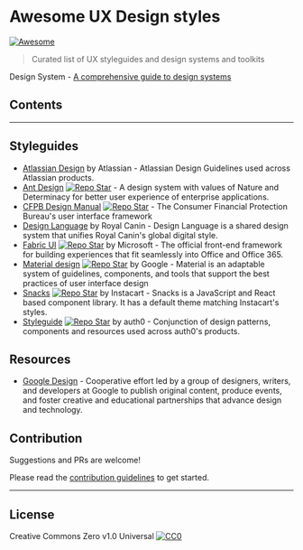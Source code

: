 # Awesome UX Design styles

[![Awesome](https://awesome.re/badge.svg)](https://awesome.re)

> Curated list of UX styleguides and design systems and toolkits

Design System - [A comprehensive guide to design systems](https://www.invisionapp.com/inside-design/guide-to-design-systems/)

## Contents

<!-- toc -->

<!-- tocstop -->

---

## Styleguides

-   [Atlassian Design](https://atlassian.design/) by Atlassian - Atlassian Design Guidelines used across Atlassian products.
-   [Ant Design](https://ant.design/) [![Repo Star](https://img.shields.io/github/stars/ant-design/ant-design.svg?label=&style=social)](https://github.com/ant-design/ant-design/) - A design system with values of Nature and Determinacy for better user experience of enterprise applications.
-   [CFPB Design Manual](https://cfpb.github.io/design-manual/) [![Repo Star](https://img.shields.io/github/stars/cfpb/capital-framework.svg?label=&style=social)](https://github.com/cfpb/capital-framework) - The Consumer Financial Protection Bureau's user interface framework
-   [Design Language](http://developer.royalcanin.com/) by Royal Canin - Design Language is a shared design system that unifies Royal Canin's global digital style.
-   [Fabric UI](https://developer.microsoft.com/en-us/fabric) [![Repo Star](https://img.shields.io/github/stars/OfficeDev/office-ui-fabric-core.svg?label=&style=social)](https://github.com/OfficeDev/office-ui-fabric-core) by Microsoft - The official front-end framework for building experiences that fit seamlessly into Office and Office 365.
-   [Material design](https://material.io/design) [![Repo Star](https://img.shields.io/github/stars/mui-org/material-ui.svg?label=&style=social)](https://github.com/mui-org/material-ui) by Google - Material is an adaptable system of guidelines, components, and tools that support the best practices of user interface design
-   [Snacks](https://instacart.github.io/Snacks/) [![Repo Star](https://img.shields.io/github/stars/instacart/Snacks.svg?label=&style=social)](https://github.com/instacart/Snacks) by Instacart - Snacks is a JavaScript and React based component library. It has a default theme matching Instacart's styles.
-   [Styleguide](https://styleguide.auth0.com/) [![Repo Star](https://img.shields.io/github/stars/auth0/styleguide.svg?label=&style=social)](https://github.com/auth0/styleguide) by auth0 - Conjunction of design patterns, components and resources used across auth0's products.

## Resources

-   [Google Design](https://design.google/) - Cooperative effort led by a group of designers, writers, and developers at Google to publish original content, produce events, and foster creative and educational partnerships that advance design and technology.

## Contribution

Suggestions and PRs are welcome!

Please read the [contribution guidelines](CONTRIBUTING.md) to get started.

---

## License

Creative Commons Zero v1.0 Universal
[![CC0](http://mirrors.creativecommons.org/presskit/buttons/88x31/svg/cc-zero.svg)](https://creativecommons.org/publicdomain/zero/1.0/)

